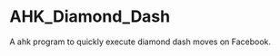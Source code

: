 AHK_Diamond_Dash
================

A ahk program to quickly execute diamond dash moves on Facebook.
